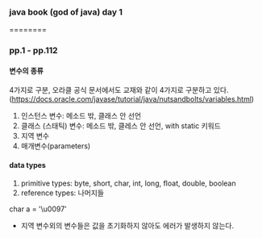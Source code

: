 ### java book (god of java) day 1

========

### pp.1 - pp.112

#### 변수의 종류

4가지로 구분, 오라클 공식 문서에서도 교재와 같이 4가지로 구분하고 있다. 
(https://docs.oracle.com/javase/tutorial/java/nutsandbolts/variables.html)

1. 인스턴스 변수: 메소드 밖, 클래스 안 선언 
2. 클래스 (스태틱) 변수: 메소드 밖, 클레스 안 선언, with static 키워드 
3. 지역 변수
4. 매개변수(parameters) 

#### data types

1. primitive types: byte, short, char, int, long, float, double, boolean
2. reference types: 나머지들 

char a = '\u0097'

* 지역 변수외의 변수들은 값을 초기화하지 않아도 에러가 발생하지 않는다. 

